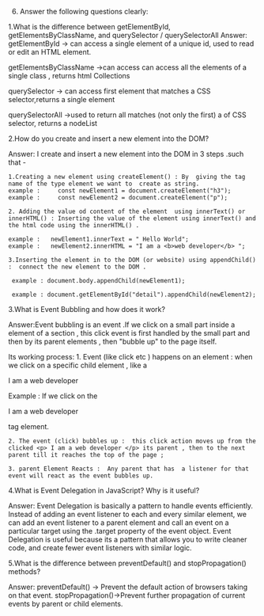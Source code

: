 6. Answer the following questions clearly:

1.What is the difference between getElementById, getElementsByClassName, and querySelector / querySelectorAll
Answer: 
getElementById -> can access a single element of a unique id, used to read or edit an HTML element.

getElementsByClassName ->can access can access all the elements of  a single  class , returns html Collections  

querySelector -> can access first element that matches a CSS selector,returns a single element

querySelectorAll ->used to return all matches (not only the first) a of CSS selector, returns a nodeList 

2.How do you create and insert a new element into the DOM?

Answer:  I create and insert a new element into the DOM  in 3 steps .such that -
 
    1.Creating a new element using createElement() : By  giving the tag name of the type element we want to  create as string.
    example :     const newElement1 = document.createElement("h3");
    example :     const newElement2 = document.createElement("p");
 
    2. Adding the value od content of the element  using innerText() or innerHTML() : Inserting the value of the element using innerText() and the html code using the innerHTML() .

    example :   newElement1.innerText = " Hello World";
    example :   newElement2.innerHTML = "I am a <b>web developer</b> ";

    3.Inserting the element in to the DOM (or website) using appendChild() :  connect the new element to the DOM .

     example : document.body.appendChild(newElement1); 

     example : document.getElementById("detail").appendChild(newElement2);
             

3.What is Event Bubbling and how does it work?
 
 Answer:Event bubbling is an event .If we click on a small part inside a element of a section , this click event is first handled by the small part and then by its parent elements , then "bubble up" to the page itself. 

   Its working process: 
    1. Event (like click etc ) happens on an element : 
    when we click on a specific child element , like a <p>I am a web developer</p>
    Example : If we click on the <p> I am a web developer </p>  tag element.

    2. The event (click) bubbles up :  this click action moves up from the clicked <p> I am a web developer </p> its parent , then to the next parent till it reaches the top of the page ;

    3. parent Element Reacts :  Any parent that has  a listener for that event will react as the event bubbles up.


      

4.What is Event Delegation in JavaScript? Why is it useful?

Answer: Event Delegation is basically a pattern to handle events efficiently. Instead of adding an event listener to each and every similar element, we can add an event listener to a parent element and call an event on a particular target using the .target property of the event object.
Event Delegation is  useful because its a  pattern that allows you to write cleaner code, and create fewer event listeners with similar logic.



5.What is the difference between preventDefault() and stopPropagation() methods?

Answer: 
preventDefault() -> Prevent the default action of browsers taking on that event.
stopPropagation()->Prevent further propagation of current events by parent or child elements.



